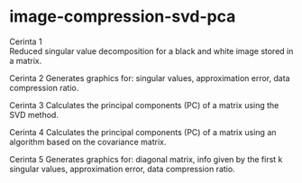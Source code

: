 # image-compression-svd-pca

Cerinta 1 </br>  Reduced singular value decomposition for a black and white image stored in a matrix.
  
Cerinta 2   Generates graphics for: singular values, approximation error, data compression ratio.
  
Cerinta 3   Calculates the principal components (PC) of a matrix using the SVD method.
  
Cerinta 4   Calculates the principal components (PC) of a matrix using an algorithm based on the covariance matrix.

Cerinta 5   Generates graphics for: diagonal matrix, info given by the first k singular values, approximation error, data compression ratio.
